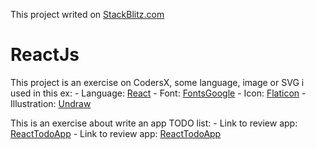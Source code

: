This project writed on [StackBlitz.com](https://stackblitz.com)

# ReactJs

This project is an exercise on CodersX, some language, image or SVG i used in this ex:
    - Language: [React](https://https://reactjs.org/)
    - Font: [FontsGoogle](https://fonts.google.com)
    - Icon: [Flaticon](https://flaticon.com)
    - Illustration: [Undraw](https://undraw.co/illustrations)

This is an exercise about write an app TODO list:
    - Link to review app: [ReactTodoApp](https://todo-app-react-basic.stackblitz.io)
    - Link to review app: [ReactTodoApp](https://stackblitz.com/edit/todo-app-react-basic)